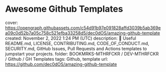# Awesome Github Templates

cover: https://opengraph.githubassets.com/c54d91b97e091828affd3039b5ab369ea09c0d52b7a05c758c521efba33258d5/dec0dOS/amazing-github-template
created: November 2, 2022 1:24 PM (UTC)
description: 🚀 Useful README.md, LICENSE, CONTRIBUTING.md, CODE_OF_CONDUCT.md, SECURITY.md, GitHub Issues, Pull Requests and Actions templates to jumpstart your projects.
folder: BOOKMRKS-MTHRFCKR / DEV-MTHRFCKR / Github / GH Templates
tags: Github, template
url: https://github.com/dec0dOS/amazing-github-template